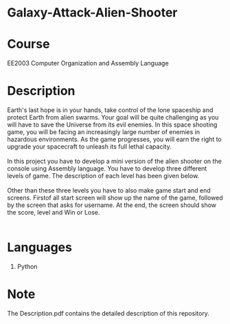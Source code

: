 # Galaxy-Attack-Alien-Shooter
# Course
EE2003	Computer Organization and Assembly Language <br />

# Description
Earth's last hope is in your hands, take control of the lone spaceship and protect Earth from alien swarms. Your goal will be quite challenging as you will have to save the Universe from its evil enemies. In this space shooting game, you will be facing an increasingly large number of enemies in hazardous environments. As the game progresses, you will earn the right to upgrade your spacecraft to unleash its full lethal capacity. <br />
<br />
In this project you have to develop a mini version of the alien shooter on the console using Assembly language. You have to develop three different levels of game. The description of each level has been given below. <br />
<br />
Other than these three levels you have to also make game start and end screens. Firstof all start screen will show up the name of the game, followed by the screen that asks for username. At the end, the screen should show the score, level and Win or Lose. <br />
<br />

# Languages
1. Python
# Note
The Description.pdf contains the detailed description of this repository.
